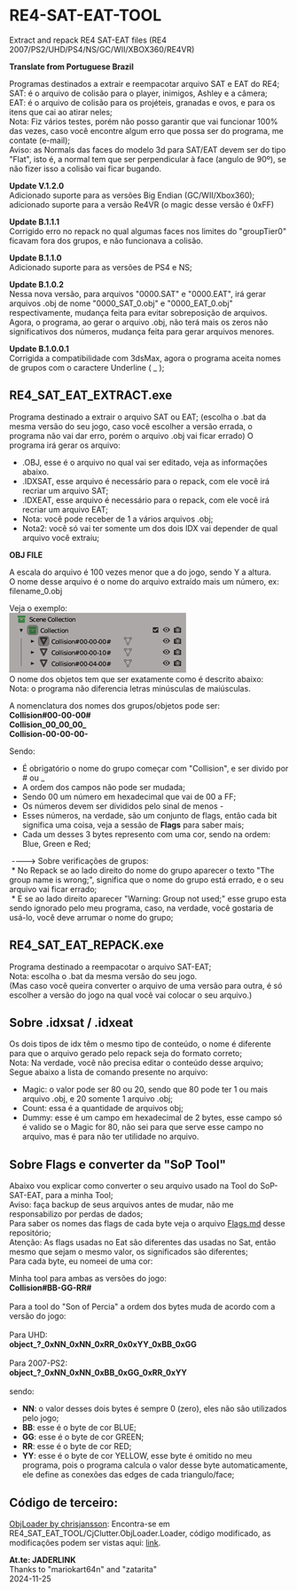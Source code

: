 # RE4-SAT-EAT-TOOL
Extract and repack RE4 SAT-EAT files (RE4 2007/PS2/UHD/PS4/NS/GC/WII/XBOX360/RE4VR)

**Translate from Portuguese Brazil**

Programas destinados a extrair e reempacotar arquivo SAT e EAT do RE4;
<br>SAT: é o arquivo de colisão para o player, inimigos, Ashley e a câmera;
<br>EAT: é o arquivo de colisão para os projéteis, granadas e ovos, e para os itens que cai ao atirar neles;
<br>Nota: Fiz vários testes, porém não posso garantir que vai funcionar 100% das vezes, caso você encontre algum erro que possa ser do programa, me contate (e-mail);
<br>Aviso: as Normals das faces do modelo 3d para SAT/EAT devem ser do tipo "Flat", isto é, a normal tem que ser perpendicular à face (angulo de 90º), se não fizer isso a colisão vai ficar bugando.

**Update V.1.2.0**
<br>Adicionado suporte para as versões Big Endian (GC/WII/Xbox360);
<br>adicionado suporte para a versão Re4VR (o magic desse versão é 0xFF)

**Update B.1.1.1**
<br> Corrigido erro no repack no qual algumas faces nos limites do "groupTier0" ficavam fora dos grupos, e não funcionava a colisão.

**Update B.1.1.0**
<br>Adicionado suporte para as versões de PS4 e NS;

**Update B.1.0.2**
<br>Nessa nova versão, para arquivos "0000.SAT" e "0000.EAT", irá gerar arquivos .obj de nome "0000_SAT_0.obj" e "0000_EAT_0.obj" respectivamente, mudança feita para evitar sobreposição de arquivos.
<br>Agora, o programa, ao gerar o arquivo .obj, não terá mais os zeros não significativos dos números, mudança feita para gerar arquivos menores.

**Update B.1.0.0.1**
<br>Corrigida a compatibilidade com 3dsMax, agora o programa aceita nomes de grupos com o caractere Underline ( _ );

## RE4_SAT_EAT_EXTRACT.exe

Programa destinado a extrair o arquivo SAT ou EAT;
(escolha o .bat da mesma versão do seu jogo, caso você escolher a versão errada, o programa não vai dar erro, porém o arquivo .obj vai ficar errado) 
O programa irá gerar os arquivo:

* .OBJ, esse é o arquivo no qual vai ser editado, veja as informações abaixo.
* .IDXSAT, esse arquivo é necessário para o repack, com ele você irá recriar um arquivo SAT;
* .IDXEAT, esse arquivo é necessário para o repack, com ele você irá recriar um arquivo EAT;
* Nota: você pode receber de 1 a vários arquivos .obj;
* Nota2: você só vai ter somente um dos dois IDX vai depender de qual arquivo você extraiu;

**OBJ FILE**

A escala do arquivo é 100 vezes menor que a do jogo, sendo Y a altura.
<br> O nome desse arquivo é o nome do arquivo extraído mais um número, ex: filename_0.obj

Veja o exemplo:
<br>![exemplo](exemplo.png)
<br> O nome dos objetos tem que ser exatamente como é descrito abaixo:
<br> Nota: o programa não diferencia letras minúsculas de maiúsculas.

A nomenclatura dos nomes dos grupos/objetos pode ser:
<br>**Collision#00-00-00#**
<br>**Collision\_00\_00\_00\_**
<br>**Collision-00-00-00-**

Sendo:
* É obrigatório o nome do grupo começar com "Collision", e ser divido por # ou _
* A ordem dos campos não pode ser mudada;
* Sendo 00 um número em hexadecimal que vai de 00 a FF;
* Os números devem ser divididos pelo sinal de menos -
* Esses números, na verdade, são um conjunto de flags, então cada bit significa uma coisa, veja a sessão de **Flags** para saber mais;
* Cada um desses 3 bytes represento com uma cor, sendo na ordem: Blue, Green e Red;

 ----> Sobre verificações de grupos:
<br> * No Repack se ao lado direito do nome do grupo aparecer o texto "The group name is wrong;", significa que o nome do grupo está errado, e o seu arquivo vai ficar errado;
<br> * E se ao lado direito aparecer "Warning: Group not used;" esse grupo esta sendo ignorado pelo meu programa, caso, na verdade, você gostaria de usá-lo, você deve arrumar o nome do grupo;


## RE4_SAT_EAT_REPACK.exe

Programa destinado a reempacotar o arquivo SAT-EAT;
<br> Nota: escolha o .bat da mesma versão do seu jogo.
<br> (Mas caso você queira converter o arquivo de uma versão para outra, é só escolher a versão do jogo na qual você vai colocar o seu arquivo.)


## Sobre .idxsat / .idxeat
Os dois tipos de idx têm o mesmo tipo de conteúdo, o nome é diferente para que o arquivo gerado pelo repack seja do formato correto;
<br> Nota: Na verdade, você não precisa editar o conteúdo desse arquivo;
<br> Segue abaixo a lista de comando presente no arquivo:
* Magic: o valor pode ser 80 ou 20, sendo que 80 pode ter 1 ou mais arquivo .obj, e 20 somente 1 arquivo .obj;
* Count: essa é a quantidade de arquivos obj;
* Dummy: esse é um campo em hexadecimal de 2 bytes, esse campo só é valido se o Magic for 80, não sei para que serve esse campo no arquivo, mas é para não ter utilidade no arquivo.

## Sobre Flags e converter da "SoP Tool"
Abaixo vou explicar como converter o seu arquivo usado na Tool do SoP-SAT-EAT, para a minha Tool;
<br> Aviso: faça backup de seus arquivos antes de mudar, não me responsabilizo por perdas de dados;
<br> Para saber os nomes das flags de cada byte veja o arquivo [Flags.md](https://github.com/JADERLINK/RE4-SAT-EAT-TOOL/blob/main/Flags.md) desse repositório;
<br> Atenção: As flags usadas no Eat são diferentes das usadas no Sat, então mesmo que sejam o mesmo valor, os significados são diferentes;
<br> Para cada byte, eu nomeei de uma cor:

Minha tool para ambas as versões do jogo:
<br>**Collision#BB-GG-RR#**
<br>
<br>Para a tool do "Son of Percia" a ordem dos bytes muda de acordo com a versão do jogo:
<br>
<br> Para UHD:
<br>**object\_?\_0xNN\_0xNN\_0xRR\_0x0xYY\_0xBB\_0xGG**
<br>
<br> Para 2007-PS2:
<br>**object\_?\_0xNN\_0xNN\_0xBB\_0xGG\_0xRR\_0xYY**
<br>
<br> sendo:
* **NN**: o valor desses dois bytes é sempre 0 (zero), eles não são utilizados pelo jogo;
* **BB**: esse é o byte de cor BLUE;
* **GG**: esse é o byte de cor GREEN;
* **RR**: esse é o byte de cor RED;
* **YY**: esse é o byte de cor YELLOW, esse byte é omitido no meu programa, pois o programa calcula o valor desse byte automaticamente, ele define as conexões das edges de cada triangulo/face;

## Código de terceiro:

[ObjLoader by chrisjansson](https://github.com/chrisjansson/ObjLoader):
Encontra-se em RE4_SAT_EAT_TOOL/CjClutter.ObjLoader.Loader, código modificado, as modificações podem ser vistas aqui: [link](https://github.com/JADERLINK/ObjLoader).

**At.te: JADERLINK**
<br>Thanks to "mariokart64n" and "zatarita"
<br>2024-11-25